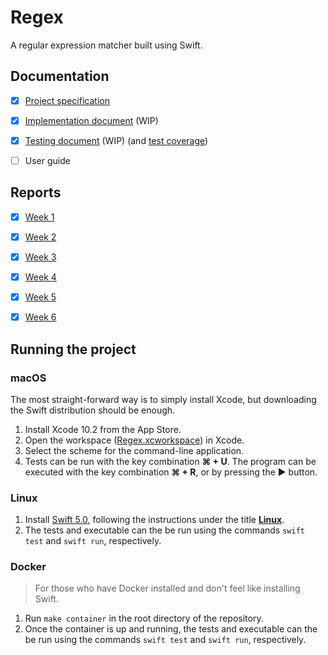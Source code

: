 # Regex

A regular expression matcher built using Swift.


## Documentation

- [x] [Project specification](Docs/SPECIFICATION.md)
- [x] [Implementation document](Docs/IMPLEMENTATION.md) (WIP)
- [x] [Testing document](Docs/TESTING.md) (WIP) (and [test coverage](Docs/coverage.txt))
- [ ] User guide


## Reports

- [x] [Week 1](Docs/Reports/1.md)
- [x] [Week 2](Docs/Reports/2.md)
- [x] [Week 3](Docs/Reports/3.md)
- [x] [Week 4](Docs/Reports/4.md)
- [x] [Week 5](Docs/Reports/5.md)
- [x] [Week 6](Docs/Reports/6.md)


## Running the project

### macOS

The most straight-forward way is to simply install Xcode, but downloading the Swift distribution should be enough.

1. Install Xcode 10.2 from the App Store.
2. Open the workspace ([Regex.xcworkspace](Regex.xcworkspace)) in Xcode.
3. Select the scheme for the command-line application.
4. Tests can be run with the key combination **⌘ + U**. The program can be executed with the key combination **⌘ + R**, or by pressing the ▶ button.


### Linux

1. Install [Swift 5.0][swift], following the instructions under the title **[Linux][swift-help]**.
2. The tests and executable can the be run using the commands `swift test` and `swift run`, respectively.


### Docker

> For those who have Docker installed and don't feel like installing Swift.

1. Run `make container` in the root directory of the repository.
2. Once the container is up and running, the tests and executable can the be run using the commands `swift test` and `swift run`, respectively.



[swift]: https://swift.org/download/
[swift-help]: https://swift.org/download/#using-downloads
